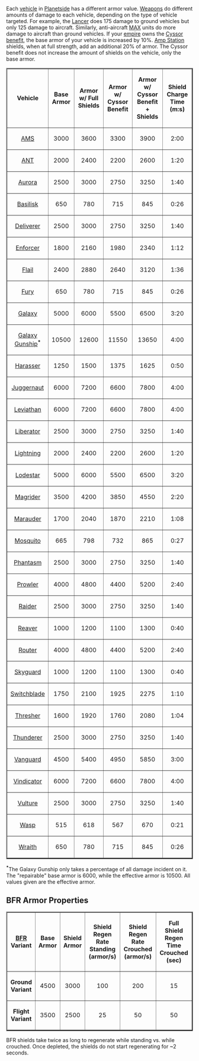 Each [vehicle](../vehicles/Vehicle.md) in [Planetside](../etc/PlanetSide.md) has
a different armor value. [Weapons](../weapons/Weapon.md) do different amounts of
damage to each vehicle, depending on the type of vehicle targeted. For example,
the [Lancer](../weapons/Lancer.md) does 175 damage to ground vehicles but only
125 damage to aircraft. Similarly, anti-aircraft
[MAX](../armor/Mechanized_Assault_Exo-Suit.md) units do more damage to aircraft
than ground vehicles. If your [empire](Empire.md) owns the
[Cyssor](../locations/Cyssor.md) [benefit](Empire_Benefit.md), the base armor of
your vehicle is increased by 10%. [Amp Station](../locations/Amp_Station.md)
shields, when at full strength, add an additional 20% of armor. The Cyssor
benefit does not increase the amount of shields on the vehicle, only the base
armor.

<table border="2">
<tr>
<td align="center">

<b>Vehicle</b>

</td>
<td align="center">

<b>Base Armor</b>

</td>
<td align="center">

<b>Armor w/ Full Shields</b>

</td>
<td align="center">

<b>Armor w/ Cyssor Benefit</b>

</td>
<td align="center">

<b>Armor w/ Cyssor Benefit + Shields</b>

</td>
<td align="center">

<b>Shield Charge Time (m:s)</b>

</td>
</tr>
<tr>
<td align="center">

[AMS](../vehicles/Advanced_Mobile_Station.md)

</td>
<td align="center">

3000

</td>
<td align="center">

3600

</td>
<td align="center">

3300

</td>
<td align="center">

3900

</td>
<td align="center">

2:00

</td>
</tr>
<tr>
<td align="center">

[ANT](../vehicles/Advanced_Nanite_Transport.md)

</td>
<td align="center">

2000

</td>
<td align="center">

2400

</td>
<td align="center">

2200

</td>
<td align="center">

2600

</td>
<td align="center">

1:20

</td>
</tr>
<tr>
<td align="center">

[Aurora](../vehicles/Aurora.md)

</td>
<td align="center">

2500

</td>
<td align="center">

3000

</td>
<td align="center">

2750

</td>
<td align="center">

3250

</td>
<td align="center">

1:40

</td>
</tr>
<tr>
<td align="center">

[Basilisk](../vehicles/Basilisk.md)

</td>
<td align="center">

650

</td>
<td align="center">

780

</td>
<td align="center">

715

</td>
<td align="center">

845

</td>
<td align="center">

0:26

</td>
</tr>
<tr>
<td align="center">

[Deliverer](../vehicles/Deliverer.md)

</td>
<td align="center">

2500

</td>
<td align="center">

3000

</td>
<td align="center">

2750

</td>
<td align="center">

3250

</td>
<td align="center">

1:40

</td>
</tr>
<tr>
<td align="center">

[Enforcer](../vehicles/Enforcer.md)

</td>
<td align="center">

1800

</td>
<td align="center">

2160

</td>
<td align="center">

1980

</td>
<td align="center">

2340

</td>
<td align="center">

1:12

</td>
</tr>
<tr>
<td align="center">

[Flail](../vehicles/Flail.md)

</td>
<td align="center">

2400

</td>
<td align="center">

2880

</td>
<td align="center">

2640

</td>
<td align="center">

3120

</td>
<td align="center">

1:36

</td>
</tr>
<tr>
<td align="center">

[Fury](../vehicles/Fury.md)

</td>
<td align="center">

650

</td>
<td align="center">

780

</td>
<td align="center">

715

</td>
<td align="center">

845

</td>
<td align="center">

0:26

</td>
</tr>
<tr>
<td align="center">

[Galaxy](../vehicles/Galaxy.md)

</td>
<td align="center">

5000

</td>
<td align="center">

6000

</td>
<td align="center">

5500

</td>
<td align="center">

6500

</td>
<td align="center">

3:20

</td>
</tr>
<tr>
<td align="center">

[Galaxy Gunship](../vehicles/Galaxy_Gunship.md)<sup><b>\*</b></sup>

</td>
<td align="center">

10500

</td>
<td align="center">

12600

</td>
<td align="center">

11550

</td>
<td align="center">

13650

</td>
<td align="center">

4:00

</td>
</tr>
<tr>
<td align="center">

[Harasser](../vehicles/Harasser.md)

</td>
<td align="center">

1250

</td>
<td align="center">

1500

</td>
<td align="center">

1375

</td>
<td align="center">

1625

</td>
<td align="center">

0:50

</td>
</tr>
<tr>
<td align="center">

[Juggernaut](../vehicles/Juggernaut.md)

</td>
<td align="center">

6000

</td>
<td align="center">

7200

</td>
<td align="center">

6600

</td>
<td align="center">

7800

</td>
<td align="center">

4:00

</td>
</tr>
<tr>
<td align="center">

[Leviathan](../vehicles/Leviathan.md)

</td>
<td align="center">

6000

</td>
<td align="center">

7200

</td>
<td align="center">

6600

</td>
<td align="center">

7800

</td>
<td align="center">

4:00

</td>
</tr>
<tr>
<td align="center">

[Liberator](../vehicles/Liberator.md)

</td>
<td align="center">

2500

</td>
<td align="center">

3000

</td>
<td align="center">

2750

</td>
<td align="center">

3250

</td>
<td align="center">

1:40

</td>
</tr>
<tr>
<td align="center">

[Lightning](../vehicles/Lightning.md)

</td>
<td align="center">

2000

</td>
<td align="center">

2400

</td>
<td align="center">

2200

</td>
<td align="center">

2600

</td>
<td align="center">

1:20

</td>
</tr>
<tr>
<td align="center">

[Lodestar](../vehicles/Lodestar.md)

</td>
<td align="center">

5000

</td>
<td align="center">

6000

</td>
<td align="center">

5500

</td>
<td align="center">

6500

</td>
<td align="center">

3:20

</td>
</tr>
<tr>
<td align="center">

[Magrider](../vehicles/Magrider.md)

</td>
<td align="center">

3500

</td>
<td align="center">

4200

</td>
<td align="center">

3850

</td>
<td align="center">

4550

</td>
<td align="center">

2:20

</td>
</tr>
<tr>
<td align="center">

[Marauder](../vehicles/Marauder.md)

</td>
<td align="center">

1700

</td>
<td align="center">

2040

</td>
<td align="center">

1870

</td>
<td align="center">

2210

</td>
<td align="center">

1:08

</td>
</tr>
<tr>
<td align="center">

[Mosquito](../vehicles/Mosquito.md)

</td>
<td align="center">

665

</td>
<td align="center">

798

</td>
<td align="center">

732

</td>
<td align="center">

865

</td>
<td align="center">

0:27

</td>
</tr>
<tr>
<td align="center">

[Phantasm](../vehicles/Phantasm.md)

</td>
<td align="center">

2500

</td>
<td align="center">

3000

</td>
<td align="center">

2750

</td>
<td align="center">

3250

</td>
<td align="center">

1:40

</td>
</tr>
<tr>
<td align="center">

[Prowler](../vehicles/Prowler.md)

</td>
<td align="center">

4000

</td>
<td align="center">

4800

</td>
<td align="center">

4400

</td>
<td align="center">

5200

</td>
<td align="center">

2:40

</td>
</tr>
<tr>
<td align="center">

[Raider](../vehicles/Raider.md)

</td>
<td align="center">

2500

</td>
<td align="center">

3000

</td>
<td align="center">

2750

</td>
<td align="center">

3250

</td>
<td align="center">

1:40

</td>
</tr>
<tr>
<td align="center">

[Reaver](../vehicles/Reaver.md)

</td>
<td align="center">

1000

</td>
<td align="center">

1200

</td>
<td align="center">

1100

</td>
<td align="center">

1300

</td>
<td align="center">

0:40

</td>
</tr>
<tr>
<td align="center">

[Router](../vehicles/Router.md)

</td>
<td align="center">

4000

</td>
<td align="center">

4800

</td>
<td align="center">

4400

</td>
<td align="center">

5200

</td>
<td align="center">

2:40

</td>
</tr>
<tr>
<td align="center">

[Skyguard](../vehicles/Skyguard.md)

</td>
<td align="center">

1000

</td>
<td align="center">

1200

</td>
<td align="center">

1100

</td>
<td align="center">

1300

</td>
<td align="center">

0:40

</td>
</tr>
<tr>
<td align="center">

[Switchblade](../items/Switchblade.md)

</td>
<td align="center">

1750

</td>
<td align="center">

2100

</td>
<td align="center">

1925

</td>
<td align="center">

2275

</td>
<td align="center">

1:10

</td>
</tr>
<tr>
<td align="center">

[Thresher](../vehicles/Thresher.md)

</td>
<td align="center">

1600

</td>
<td align="center">

1920

</td>
<td align="center">

1760

</td>
<td align="center">

2080

</td>
<td align="center">

1:04

</td>
</tr>
<tr>
<td align="center">

[Thunderer](../vehicles/Thunderer.md)

</td>
<td align="center">

2500

</td>
<td align="center">

3000

</td>
<td align="center">

2750

</td>
<td align="center">

3250

</td>
<td align="center">

1:40

</td>
</tr>
<tr>
<td align="center">

[Vanguard](../vehicles/Vanguard.md)

</td>
<td align="center">

4500

</td>
<td align="center">

5400

</td>
<td align="center">

4950

</td>
<td align="center">

5850

</td>
<td align="center">

3:00

</td>
</tr>
<tr>
<td align="center">

[Vindicator](Vindicator.md)

</td>
<td align="center">

6000

</td>
<td align="center">

7200

</td>
<td align="center">

6600

</td>
<td align="center">

7800

</td>
<td align="center">

4:00

</td>
</tr>
<tr>
<td align="center">

[Vulture](../vehicles/Vulture.md)

</td>
<td align="center">

2500

</td>
<td align="center">

3000

</td>
<td align="center">

2750

</td>
<td align="center">

3250

</td>
<td align="center">

1:40

</td>
</tr>
<tr>
<td align="center">

[Wasp](../vehicles/Wasp.md)

</td>
<td align="center">

515

</td>
<td align="center">

618

</td>
<td align="center">

567

</td>
<td align="center">

670

</td>
<td align="center">

0:21

</td>
</tr>
<tr>
<td align="center">

[Wraith](../vehicles/Wraith.md)

</td>
<td align="center">

650

</td>
<td align="center">

780

</td>
<td align="center">

715

</td>
<td align="center">

845

</td>
<td align="center">

0:26

</td>
</tr>
</table>

<sup><b>\*</b></sup>The Galaxy Gunship only takes a percentage of all damage
incident on it. The "repairable" base armor is 6000, while the effective armor
is 10500. All values given are the effective armor.

## BFR Armor Properties

<table border="2">
<tr>
<td align="center">

<b>[BFR](../vehicles/BattleFrame_Robotics.md) Variant</b>

</td>
<td align="center">

<b>Base Armor</b>

</td>
<td align="center">

<b>Shield Armor</b>

</td>
<td align="center">

<b>Shield Regen Rate Standing (armor/s)</b>

</td>
<td align="center">

<b>Shield Regen Rate Crouched (armor/s)</b>

</td>
<td align="center">

<b>Full Shield Regen Time Crouched (sec)</b>

</td>
</tr>
<tr>
<td td align='center'>

<b>Ground Variant</b>

</td>
<td td align='center'>

4500

</td>
<td td align='center'>

3000

</td>
<td td align='center'>

100

</td>
<td align='center'>

200

</td>
<td align='center'>

15

</td>
</tr>
<tr>
<td td align='center'>

<b>Flight Variant</b>

</td>
<td align='center'>

3500

</td>
<td td align='center'>

2500

</td>
<td td align='center'>

25

</td>
<td td align='center'>

50

</td>
<td align='center'>

50

</td>
</tr>
</table>

BFR shields take twice as long to regenerate while standing vs. while crouched.
Once depleted, the shields do not start regenerating for \~2 seconds.
